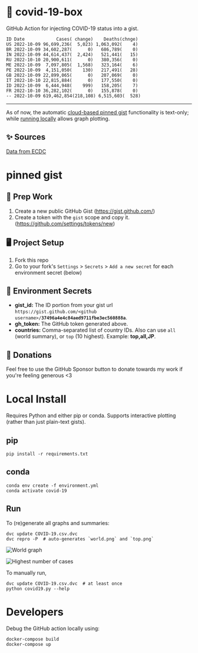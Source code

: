 # 🏥 covid-19-box

GitHub Action for injecting COVID-19 status into a gist.

```
ID Date            Cases( change)    Deaths(chnge)
US 2022-10-09 96,699,236(  5,023) 1,063,092(    4)
BR 2022-10-09 34,602,287(      0)   686,789(    0)
IN 2022-10-09 44,614,437(  2,424)   521,441(   15)
RU 2022-10-10 20,900,611(      0)   380,356(    0)
ME 2022-10-09  7,097,805(  1,568)   323,164(    6)
PE 2022-10-09  4,151,050(    130)   217,491(   28)
GB 2022-10-09 22,899,065(      0)   207,069(    0)
IT 2022-10-10 22,815,884(      0)   177,550(    0)
ID 2022-10-09  6,444,948(    999)   158,205(    7)
FR 2022-10-10 36,282,102(      0)   155,878(    0)
-- 2022-10-09 619,462,854(218,108) 6,515,603(  528)
```

---

As of now, the automatic [cloud-based pinned gist](#pinned-gist) functionality is text-only;
while [running locally](#local-install) allows graph plotting.

## ✨ Sources

[Data from ECDC](https://www.ecdc.europa.eu/en/publications-data/download-todays-data-geographic-distribution-covid-19-cases-worldwide)

# pinned gist

## 🎒 Prep Work
1. Create a new public GitHub Gist (https://gist.github.com/)
1. Create a token with the `gist` scope and copy it. (https://github.com/settings/tokens/new)

## 🖥 Project Setup
1. Fork this repo
1. Go to your fork's `Settings` > `Secrets` > `Add a new secret` for each environment secret (below)

## 🤫 Environment Secrets
- **gist_id:** The ID portion from your gist url `https://gist.github.com/<github username>/`**`37496a4e4c84aed9711fbe3ec560888a`**.
- **gh_token:** The GitHub token generated above.
- **countries:** Comma-separated list of country IDs. Also can use `all` (world summary), or `top` (10 highest). Example: **top,all,JP**.

## 💸 Donations

Feel free to use the GitHub Sponsor button to donate towards my work if you're feeling generous <3

# Local Install

Requires Python and either pip or conda. Supports interactive plotting (rather than just plain-text gists).

## pip

```
pip install -r requirements.txt
```

## conda

```
conda env create -f environment.yml
conda activate covid-19
```

## Run

To (re)generate all graphs and summaries:

```
dvc update COVID-19.csv.dvc
dvc repro -P  # auto-generates `world.png` and `top.png`
```

![World graph](world.png)

![Highest number of cases](top.png)

To manually run,

```
dvc update COVID-19.csv.dvc  # at least once
python covid19.py --help
```

# Developers

Debug the GitHub action locally using:

```
docker-compose build
docker-compose up
```

